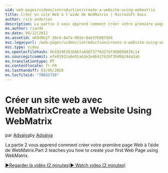 ```yaml
---
uid: web-pages/videos/introduction/create-a-website-using-webmatrix
title: Créer un site Web à l’aide de WebMatrix | Microsoft Docs
author: rick-anderson
description: La partie 2 vous apprend comment créer votre première page Web à l’aide de WebMatrix.
ms.author: riande
ms.date: 04/12/2011
ms.assetid: a60d0b1f-38c4-4a7a-901e-8de57b087dd4
msc.legacyurl: /web-pages/videos/introduction/create-a-website-using-webmatrix
msc.type: video
ms.openlocfilehash: 6b19196383b8bfa4d0f37f6d27bfd6009882bc14
ms.sourcegitcommit: e7e91932a6e91a63e2e46417626f39d6b244a3ab
ms.translationtype: MT
ms.contentlocale: fr-FR
ms.lasthandoff: 03/06/2020
ms.locfileid: "78631718"
---
```

# <a name="create-a-website-using-webmatrix"></a><span data-ttu-id="dab6c-103">Créer un site web avec WebMatrix</span><span class="sxs-lookup"><span data-stu-id="dab6c-103">Create a Website Using WebMatrix</span></span>

<span data-ttu-id="dab6c-104">par [Advaiya](https://twitter.com/Advaiyasolns)</span><span class="sxs-lookup"><span data-stu-id="dab6c-104">by [Advaiya](https://twitter.com/Advaiyasolns)</span></span>

<span data-ttu-id="dab6c-105">La partie 2 vous apprend comment créer votre première page Web à l’aide de WebMatrix.</span><span class="sxs-lookup"><span data-stu-id="dab6c-105">Part 2 teaches you how to create your first Web Page using WebMatrix.</span></span>

[<span data-ttu-id="dab6c-106">&#9654;Regarder la vidéo (2 minutes)</span><span class="sxs-lookup"><span data-stu-id="dab6c-106">&#9654; Watch video (2 minutes)</span></span>](https://channel9.msdn.com/Blogs/ASP-NET-Site-Videos/create-a-website-using-webmatrix)
